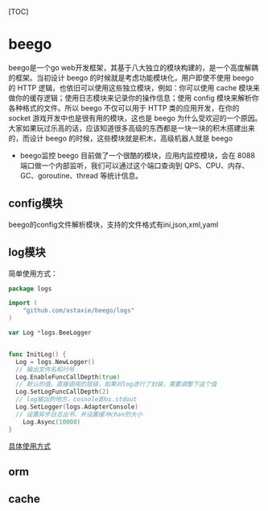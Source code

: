 [TOC]

# beego
beego是一个go web开发框架，其基于八大独立的模块构建的，是一个高度解耦的框架。当初设计 beego 的时候就是考虑功能模块化，用户即使不使用 beego 的 HTTP 逻辑，也依旧可以使用这些独立模块，例如：你可以使用 cache 模块来做你的缓存逻辑；使用日志模块来记录你的操作信息；使用 config 模块来解析你各种格式的文件。所以 beego 不仅可以用于 HTTP 类的应用开发，在你的 socket 游戏开发中也是很有用的模块，这也是 beego 为什么受欢迎的一个原因。大家如果玩过乐高的话，应该知道很多高级的东西都是一块一块的积木搭建出来的，而设计 beego 的时候，这些模块就是积木，高级机器人就是 beego

- beego监控
beego 目前做了一个很酷的模块，应用内监控模块，会在 8088 端口做一个内部监听，我们可以通过这个端口查询到 QPS、CPU、内存、GC、goroutine、thread 等统计信息。


## config模块
beego的config文件解析模块，支持的文件格式有ini,json,xml,yaml



## log模块
简单使用方式：
```go
package logs

import (
	"github.com/astaxie/beego/logs"
)

var Log *logs.BeeLogger


func InitLog() {
  Log = logs.NewLogger()
  // 输出文件名和行号
  Log.EnableFuncCallDepth(true)
  // 默认的值，直接调用的层级，如果对log进行了封装，需要调整下这个值
  Log.SetLogFuncCallDepth(2)
  // log输出的地方，cosnole即os.stdout
  Log.SetLogger(logs.AdapterConsole)
  // 设置异步日志出书，并设置缓冲chan的大小
	Log.Async(10000)
}
```
[具体使用方式](https://beego.me/docs/module/logs.md)



## orm


## cache
